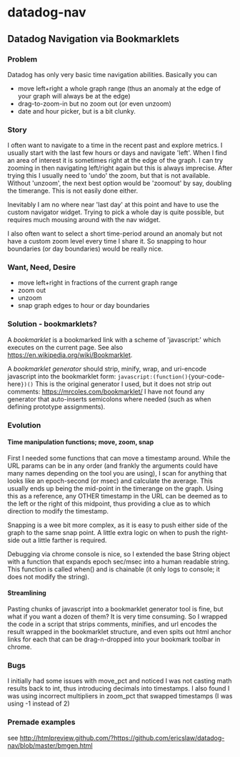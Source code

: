 # datadog-nav
## Datadog Navigation via Bookmarklets
### Problem
Datadog has only very basic time navigation abilities.  Basically you can 
* move left+right a whole graph range (thus an anomaly at the edge of your graph will always be at the edge)
* drag-to-zoom-in but no zoom out (or even unzoom)
* date and hour picker, but is a bit clunky.

### Story
I often want to navigate to a time in the recent past and explore metrics.  I usually start with the last few hours or days and navigate 'left'.  When I find an area of interest it is sometimes right at the edge of the graph.  I can try zooming in then navigating left/right again but this is always imprecise.
After trying this I usually need to 'undo' the zoom, but that is not available.  Without 'unzoom', the next best option would be 'zoomout' by say, doubling the timerange.  This is not easily done either.

Inevitably I am no where near 'last day' at this point and have to use the custom navigator widget.  Trying to pick a whole day is quite possible, but requires much mousing around with the nav widget.

I also often want to select a short time-period around an anomaly but not have a custom zoom level every time I share it.  So snapping to hour boundaries (or day boundaries) would be really nice.


### Want, Need, Desire
* move left+right in fractions of the current graph range
* zoom out
* unzoom
* snap graph edges to hour or day boundaries

### Solution - bookmarklets?
A *bookmarklet* is a bookmarked link with a scheme of 'javascript:' which executes on the current page. See also https://en.wikipedia.org/wiki/Bookmarklet.

A *bookmarklet generator* should strip, minify, wrap, and uri-encode javascript into the bookmarklet form: `javascript:(function(){`your-code-here`})()`
This is the original generator I used, but it does not strip out comments: https://mrcoles.com/bookmarklet/
I have not found any generator that auto-inserts semicolons where needed (such as when defining prototype assignments).

### Evolution
#### Time manipulation functions; move, zoom, snap
First I needed some functions that can move a timestamp around.
While the URL params can be in any order (and frankly the arguments could have many names depending on the tool you are using),
I scan for anything that looks like an epoch-second (or msec) and calculate the average.
This usually ends up being the mid-point in the timerange on the graph.
Using this as a reference, any OTHER timestamp in the URL can be deemed as to the left or the right of this midpoint,
thus providing a clue as to which direction to modify the timestamp.

Snapping is a wee bit more complex, as it is easy to push either side of the graph to the same snap point.
A little extra logic on when to push the right-side out a little farther is required.

Debugging via chrome console is nice, so I extended the base String object with a function that expands epoch sec/msec into a human readable string.
This function is called when() and is chainable (it only logs to console; it does not modify the string).

#### Streamlining
Pasting chunks of javascript into a bookmarklet generator tool is fine, but what if you want a dozen of them?  It is very time consuming.
So I wrapped the code in a script that strips comments, minifies, and url encodes the result wrapped in the bookmarklet structure,
and even spits out html anchor links for each that can be drag-n-dropped into your bookmark toolbar in chrome.

### Bugs
I initially had some issues with move_pct and noticed I was not casting math results back to int, thus introducing decimals into timestamps.
I also found I was using incorrect multipliers in zoom_pct that swapped timestamps (I was using -1 instead of 2)

### Premade examples
see http://htmlpreview.github.com/?https://github.com/ericslaw/datadog-nav/blob/master/bmgen.html
